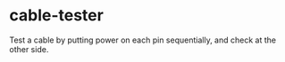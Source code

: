 # cable-tester
Test a cable by putting power on each pin sequentially, and check at the other side.
